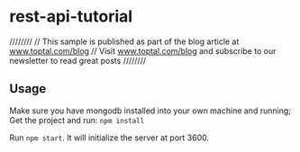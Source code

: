 # rest-api-tutorial

////////
// This sample is published as part of the blog article at www.toptal.com/blog
// Visit www.toptal.com/blog and subscribe to our newsletter to read great posts
////////

## Usage

Make sure you have mongodb installed into your own machine and running;
Get the project and run: `npm install`

Run `npm start`. It will initialize the server at port 3600.
